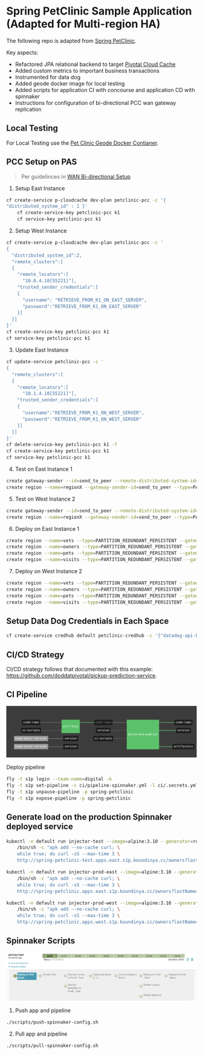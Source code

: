 # Spring PetClinic Sample Application (Adapted for Multi-region HA)

The following repo is adapted from [Spring PetClinic](https://github.com/spring-projects/spring-petclinic).

Key aspects:

- Refactored JPA relational backend to target [Pivotal Cloud Cache](https://pivotal.io/pivotal-cloud-cache)
- Added custom metrics to important business transactions
- Instrumented for data dog
- Added geode docker image for local testing
- Added scripts for application CI with concourse and application CD with spinnaker
- Instructions for configuration of bi-directional PCC wan gateway replication


## Local Testing

For Local Testing use the [Pet Clinic Geode Docker Contianer](geode-docker/Readme.md).


## PCC Setup on PAS

> Per guidelinces in [WAN Bi-directional Setup](https://docs.pivotal.io/p-cloud-cache/1-8/WAN-bi-setup.html)

1. Setup East Instance

```bash
cf create-service p-cloudcache dev-plan petclinic-pcc -c '{
"distributed_system_id" : 1 }'
    cf create-service-key petclinic-pcc k1
    cf service-key petclinic-pcc k1

```

2. Setup West Instance

```bash
cf create-service p-cloudcache dev-plan petclinic-pcc -c '
{
  "distributed_system_id":2,
  "remote_clusters":[
  {
    "remote_locators":[
      "10.0.4.10[55221]"],
    "trusted_sender_credentials":[
    {
      "username": "RETRIEVE_FROM_K1_ON_EAST_SERVER",
      "password":"RETRIEVE_FROM_K1_ON_EAST_SERVER"
    }]
  }]
}'
cf create-service-key petclinic-pcc k1
cf service-key petclinic-pcc k1
```

3. Update East Instance

```bash
cf update-service petclinic-pcc -c '
{
  "remote_clusters":[
  {
    "remote_locators":[
      "10.1.4.10[55221]"],
    "trusted_sender_credentials":[
    {
      "username":"RETRIEVE_FROM_K1_ON_WEST_SERVER",
      "password":"RETRIEVE_FROM_K1_ON_WEST_SERVER"
    }]
  }]
}'
cf delete-service-key petclinic-pcc k1 -f
cf create-service-key petclinic-pcc k1
cf service-key petclinic-pcc k1

```

4. Test on East Instance 1
```bash
create gateway-sender --id=send_to_peer --remote-distributed-system-id=2 --enable-persistence=true
create region --name=regionX --gateway-sender-id=send_to_peer --type=PARTITION_REDUNDANT
```

5. Test on West Instance 2
```bash
create gateway-sender --id=send_to_peer --remote-distributed-system-id=1 --enable-persistence=true
create region --name=regionX --gateway-sender-id=send_to_peer --type=PARTITION_REDUNDANT
```

6. Deploy on East Instance 1
```bash
create region --name=vets --type=PARTITION_REDUNDANT_PERSISTENT --gateway-sender-id=send_to_peer
create region --name=owners --type=PARTITION_REDUNDANT_PERSISTENT --gateway-sender-id=send_to_peer
create region --name=pets --type=PARTITION_REDUNDANT_PERSISTENT --gateway-sender-id=send_to_peer
create region --name=visits --type=PARTITION_REDUNDANT_PERSISTENT --gateway-sender-id=send_to_peer
```

7. Deploy on West Instance 2
```bash
create region --name=vets --type=PARTITION_REDUNDANT_PERSISTENT --gateway-sender-id=send_to_peer
create region --name=owners --type=PARTITION_REDUNDANT_PERSISTENT --gateway-sender-id=send_to_peer
create region --name=pets --type=PARTITION_REDUNDANT_PERSISTENT --gateway-sender-id=send_to_peer
create region --name=visits --type=PARTITION_REDUNDANT_PERSISTENT --gateway-sender-id=send_to_peer
```

## Setup Data Dog Credentials in Each Space
```bash
cf create-service credhub default petclinic-credhub -c '{"datadog-api-key":"$API_KEY","datadog-application-key":"$APP_KEY"}'
```

## CI/CD Strategy

CI/CD strategy follows that documented with this example: https://github.com/doddatpivotal/pickup-prediction-service.

## CI Pipeline

![concourse](/docs/ci.png)

Deploy pipeline

```bash
fly -t s1p login --team-name=digital -k
fly -t s1p set-pipeline -c ci/pipeline-spinnaker.yml -l ci/.secrets.yml -p spring-petclinic -n
fly -t s1p unpause-pipeline -p spring-petclinic
fly -t s1p expose-pipeline -p spring-petclinic

```

## Generate load on the production Spinnaker deployed service

```bash
kubectl -n default run injector-test --image=alpine:3.10 --generator=run-pod/v1  -- \
    /bin/sh -c "apk add --no-cache curl; \
    while true; do curl -sS --max-time 3 \
    http://spring-petclinic-test.apps.east.s1p.koundinya.cc/owners?lastName=; done"
```

```bash
kubectl -n default run injector-prod-east --image=alpine:3.10 --generator=run-pod/v1  -- \
    /bin/sh -c "apk add --no-cache curl; \
    while true; do curl -sS --max-time 3 \
    http://spring-petclinic.apps.east.s1p.koundinya.cc/owners?lastName=; done"
```

```bash
kubectl -n default run injector-prod-west --image=alpine:3.10 --generator=run-pod/v1  -- \
    /bin/sh -c "apk add --no-cache curl; \
    while true; do curl -sS --max-time 3 \
    http://spring-petclinic.apps.west.s1p.koundinya.cc/owners?lastName=; done"
```

## Spinnaker Scripts

![spinnaker](/docs/cd.png)

1. Push app and pipeline
```bash
./scripts/push-spinnaker-config.sh
```

2. Pull app and pipeline
```bash
./scripts/pull-spinnaker-config.sh
```
